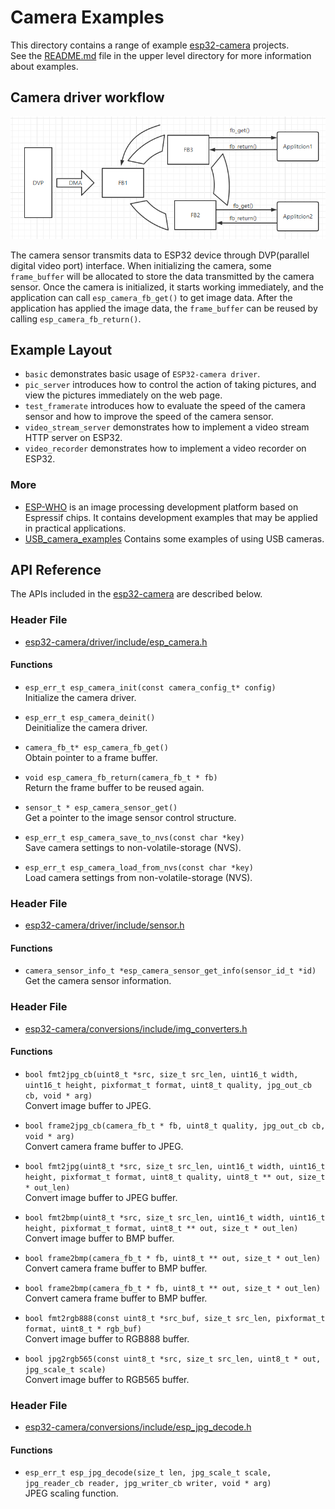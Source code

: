 # Camera  Examples

This directory contains a range of example [esp32-camera](https://github.com/espressif/esp32-camera) projects.   
See the [README.md](../../README.md) file in the upper level directory for more information about examples.

## Camera driver workflow
![](../../docs/_static/camera-workflow.png)

The camera sensor transmits data to ESP32 device through DVP(parallel digital video port) interface. When initializing the camera, some `frame_buffer` will be allocated to store the data transmitted by the camera sensor. Once the camera is initialized, it starts working immediately, and the application can call `esp_camera_fb_get()` to get image data. After the application has applied the image data, the `frame_buffer` can be reused by calling `esp_camera_fb_return()`.

## Example Layout
* `basic` demonstrates basic usage of `ESP32-camera driver`.
* `pic_server` introduces how to control the action of taking pictures, and view the pictures immediately on the web page.
* `test_framerate` introduces how to evaluate the speed of the camera sensor and how to improve the speed of the camera sensor.
* `video_stream_server` demonstrates how to implement a video stream HTTP server on ESP32.
* `video_recorder` demonstrates how to implement a video recorder on ESP32.

### More 
* [ESP-WHO](https://github.com/espressif/esp-who) is an image processing development platform based on Espressif chips. It contains development examples that may be applied in practical applications.
* [USB_camera_examples](https://github.com/espressif/esp-iot-solution/tree/master/examples/usb/host) Contains some examples of using USB cameras.

## API Reference

The APIs included in the [esp32-camera](https://github.com/espressif/esp32-camera) are described below.  
### Header File
- [esp32-camera/driver/include/esp_camera.h](https://github.com/espressif/esp32-camera/blob/master/driver/include/esp_camera.h)
#### Functions
- `esp_err_t esp_camera_init(const camera_config_t* config)`  
  Initialize the camera driver.

- `esp_err_t esp_camera_deinit()`  
  Deinitialize the camera driver.

- `camera_fb_t* esp_camera_fb_get()`  
  Obtain pointer to a frame buffer.

- `void esp_camera_fb_return(camera_fb_t * fb)`  
  Return the frame buffer to be reused again.

- `sensor_t * esp_camera_sensor_get()`  
  Get a pointer to the image sensor control structure.

- `esp_err_t esp_camera_save_to_nvs(const char *key)`  
  Save camera settings to non-volatile-storage (NVS).

- `esp_err_t esp_camera_load_from_nvs(const char *key)`  
  Load camera settings from non-volatile-storage (NVS).
### Header File
- [esp32-camera/driver/include/sensor.h](https://github.com/espressif/esp32-camera/blob/master/driver/include/sensor.h)
#### Functions
- `camera_sensor_info_t *esp_camera_sensor_get_info(sensor_id_t *id)`  
  Get the camera sensor information.
### Header File
- [esp32-camera/conversions/include/img_converters.h](https://github.com/espressif/esp32-camera/blob/master/conversions/include/img_converters.h)
#### Functions
- `bool fmt2jpg_cb(uint8_t *src, size_t src_len, uint16_t width, uint16_t height, pixformat_t format, uint8_t quality, jpg_out_cb cb, void * arg)`  
  Convert image buffer to JPEG.

- `bool frame2jpg_cb(camera_fb_t * fb, uint8_t quality, jpg_out_cb cb, void * arg)`  
  Convert camera frame buffer to JPEG.

- `bool fmt2jpg(uint8_t *src, size_t src_len, uint16_t width, uint16_t height, pixformat_t format, uint8_t quality, uint8_t ** out, size_t * out_len)`  
  Convert image buffer to JPEG buffer.

- `bool fmt2bmp(uint8_t *src, size_t src_len, uint16_t width, uint16_t height, pixformat_t format, uint8_t ** out, size_t * out_len)`  
  Convert image buffer to BMP buffer.

- `bool frame2bmp(camera_fb_t * fb, uint8_t ** out, size_t * out_len)`  
  Convert camera frame buffer to BMP buffer.

- `bool frame2bmp(camera_fb_t * fb, uint8_t ** out, size_t * out_len)`  
  Convert camera frame buffer to BMP buffer.

- `bool fmt2rgb888(const uint8_t *src_buf, size_t src_len, pixformat_t format, uint8_t * rgb_buf)`  
  Convert image buffer to RGB888 buffer.
  
- `bool jpg2rgb565(const uint8_t *src, size_t src_len, uint8_t * out, jpg_scale_t scale)`  
Convert image buffer to RGB565 buffer.

### Header File
- [esp32-camera/conversions/include/esp_jpg_decode.h](https://github.com/espressif/esp32-camera/blob/master/conversions/include/esp_jpg_decode.h)
#### Functions
- `esp_err_t esp_jpg_decode(size_t len, jpg_scale_t scale, jpg_reader_cb reader, jpg_writer_cb writer, void * arg)`  
JPEG scaling function.
